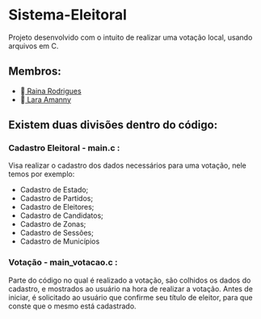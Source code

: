 # Sistema-Eleitoral
Projeto desenvolvido com o intuito de realizar uma votação local, usando arquivos em C.

## Membros:
- 👩[ Raina Rodrigues](https://github.com/rainarodrigues)
- 👩[ Lara Amanny](https://github.com/larasous)

## Existem duas divisões dentro do código:

### Cadastro Eleitoral - main.c :
Visa realizar o cadastro dos dados necessários para uma votação, nele temos por exemplo:
- Cadastro de Estado;
- Cadastro de Partidos;
- Cadastro de Eleitores;
- Cadastro de Candidatos;
- Cadastro de Zonas;
- Cadastro de Sessões;
- Cadastro de Municípios

### Votação - main_votacao.c :
Parte do código no qual é realizado a votação, são colhidos os dados do cadastro, e mostrados ao usuário na hora de realizar a votação.
Antes de iniciar, é solicitado ao usuário que confirme seu título de eleitor, para que conste que o mesmo está cadastrado.

